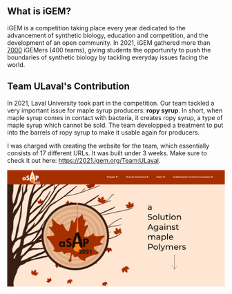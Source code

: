 ## What is iGEM?
iGEM is a competition taking place every year dedicated to the advancement of synthetic biology, education and competition, and the development of an open community. In 2021, iGEM gathered more than <ins>7000</ins> iGEMers (400 teams), giving students the opportunity to push the boundaries of synthetic biology by tackling everyday issues facing the world.

## Team ULaval's Contribution
In 2021, Laval University took part in the competition. Our team tackled a very important issue for maple syrup producers: **ropy syrup**. In short, when maple syrup comes in contact with bacteria, it creates ropy syrup, a type of maple syrup which cannot be sold. The team developped a treatment to put into the barrels of ropy syrup to make it usable again for producers.

I was charged with creating the website for the team, which essentially consists of 17 different URLs. It was built under 3 weeks. Make sure to check it out here: https://2021.igem.org/Team:ULaval.

![](/src/assets/igem_main.png "")
